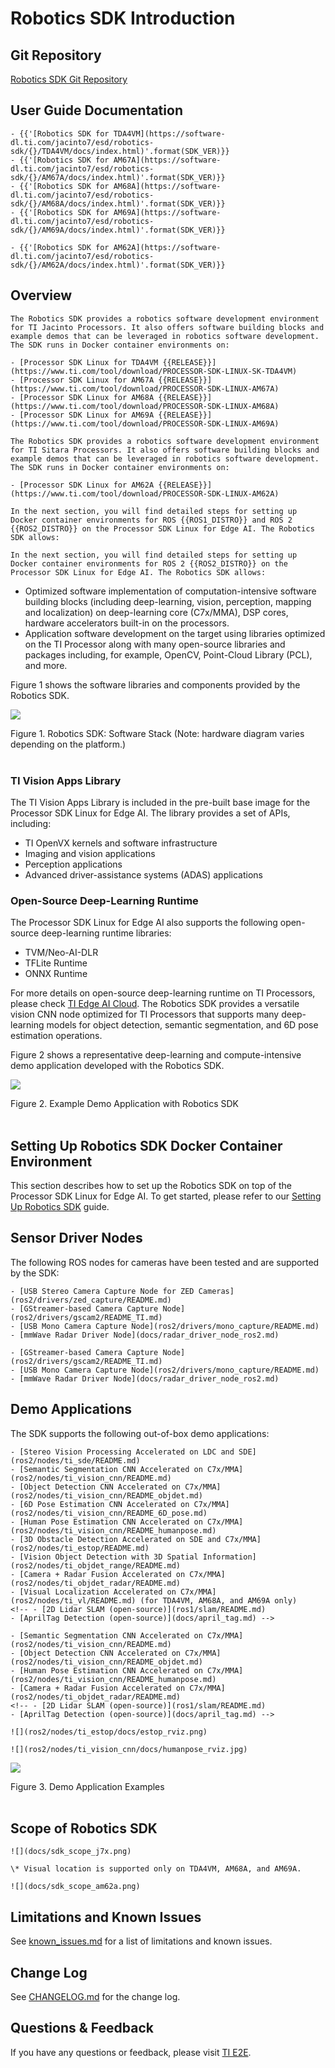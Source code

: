 # Robotics SDK Introduction

## Git Repository

[Robotics SDK Git Repository](https://git.ti.com/cgit/processor-sdk-vision/jacinto_ros_perception/about/)

## User Guide Documentation

```{only} tag_j7x
- {{'[Robotics SDK for TDA4VM](https://software-dl.ti.com/jacinto7/esd/robotics-sdk/{}/TDA4VM/docs/index.html)'.format(SDK_VER)}}
- {{'[Robotics SDK for AM67A](https://software-dl.ti.com/jacinto7/esd/robotics-sdk/{}/AM67A/docs/index.html)'.format(SDK_VER)}}
- {{'[Robotics SDK for AM68A](https://software-dl.ti.com/jacinto7/esd/robotics-sdk/{}/AM68A/docs/index.html)'.format(SDK_VER)}}
- {{'[Robotics SDK for AM69A](https://software-dl.ti.com/jacinto7/esd/robotics-sdk/{}/AM69A/docs/index.html)'.format(SDK_VER)}}
```
```{only} tag_am62a
- {{'[Robotics SDK for AM62A](https://software-dl.ti.com/jacinto7/esd/robotics-sdk/{}/AM62A/docs/index.html)'.format(SDK_VER)}}
```

## Overview

```{only} tag_j7x
The Robotics SDK provides a robotics software development environment for TI Jacinto Processors. It also offers software building blocks and example demos that can be leveraged in robotics software development. The SDK runs in Docker container environments on:

- [Processor SDK Linux for TDA4VM {{RELEASE}}](https://www.ti.com/tool/download/PROCESSOR-SDK-LINUX-SK-TDA4VM)
- [Processor SDK Linux for AM67A {{RELEASE}}](https://www.ti.com/tool/download/PROCESSOR-SDK-LINUX-AM67A)
- [Processor SDK Linux for AM68A {{RELEASE}}](https://www.ti.com/tool/download/PROCESSOR-SDK-LINUX-AM68A)
- [Processor SDK Linux for AM69A {{RELEASE}}](https://www.ti.com/tool/download/PROCESSOR-SDK-LINUX-AM69A)
```

```{only} tag_am62a
The Robotics SDK provides a robotics software development environment for TI Sitara Processors. It also offers software building blocks and example demos that can be leveraged in robotics software development. The SDK runs in Docker container environments on:

- [Processor SDK Linux for AM62A {{RELEASE}}](https://www.ti.com/tool/download/PROCESSOR-SDK-LINUX-AM62A)
```

```{only} tag_ros1n2
In the next section, you will find detailed steps for setting up Docker container environments for ROS {{ROS1_DISTRO}} and ROS 2 {{ROS2_DISTRO}} on the Processor SDK Linux for Edge AI. The Robotics SDK allows:
```
```{only} tag_ros2only
In the next section, you will find detailed steps for setting up Docker container environments for ROS 2 {{ROS2_DISTRO}} on the Processor SDK Linux for Edge AI. The Robotics SDK allows:
```

- Optimized software implementation of computation-intensive software building blocks (including deep-learning, vision, perception, mapping and localization) on deep-learning core (C7x/MMA), DSP cores, hardware accelerators built-in on the processors.
- Application software development on the target using libraries optimized on the TI Processor along with many open-source libraries and packages including, for example, OpenCV, Point-Cloud Library (PCL), and more.

Figure 1 shows the software libraries and components provided by the Robotics SDK.

![](docs/tiovx_ros_sw_stack.png)
 <figcaption>Figure 1. Robotics SDK: Software Stack (Note: hardware diagram varies depending on the platform.) </figcaption>
 <br />

### TI Vision Apps Library

The TI Vision Apps Library is included in the pre-built base image for the Processor SDK Linux for Edge AI. The library provides a set of APIs, including:

- TI OpenVX kernels and software infrastructure
- Imaging and vision applications
- Perception applications
- Advanced driver-assistance systems (ADAS) applications

### Open-Source Deep-Learning Runtime

The Processor SDK Linux for Edge AI also supports the following open-source deep-learning runtime libraries:

- TVM/Neo-AI-DLR
- TFLite Runtime
- ONNX Runtime

For more details on open-source deep-learning runtime on TI Processors, please check [TI Edge AI Cloud](https://dev.ti.com/edgeai/). The Robotics SDK provides a versatile vision CNN node optimized for TI Processors that supports many deep-learning models for object detection, semantic segmentation, and 6D pose estimation operations.

Figure 2 shows a representative deep-learning and compute-intensive demo application developed with the Robotics SDK.

![](docs/tiovx_ros_demo_diagram.svg)
<figcaption>Figure 2. Example Demo Application with Robotics SDK </figcaption>
<br />

## Setting Up Robotics SDK Docker Container Environment

This section describes how to set up the Robotics SDK on top of the Processor SDK Linux for Edge AI. To get started, please refer to our [Setting Up Robotics SDK](docker/README.md) guide.

## Sensor Driver Nodes

The following ROS nodes for cameras have been tested and are supported by the SDK:

```{only} tag_j7x
- [USB Stereo Camera Capture Node for ZED Cameras](ros2/drivers/zed_capture/README.md)
- [GStreamer-based Camera Capture Node](ros2/drivers/gscam2/README_TI.md)
- [USB Mono Camera Capture Node](ros2/drivers/mono_capture/README.md)
- [mmWave Radar Driver Node](docs/radar_driver_node_ros2.md)
```
```{only} tag_am62a
- [GStreamer-based Camera Capture Node](ros2/drivers/gscam2/README_TI.md)
- [USB Mono Camera Capture Node](ros2/drivers/mono_capture/README.md)
- [mmWave Radar Driver Node](docs/radar_driver_node_ros2.md)
```

## Demo Applications

The SDK supports the following out-of-box demo applications:

```{only} tag_j7x
- [Stereo Vision Processing Accelerated on LDC and SDE](ros2/nodes/ti_sde/README.md)
- [Semantic Segmentation CNN Accelerated on C7x/MMA](ros2/nodes/ti_vision_cnn/README.md)
- [Object Detection CNN Accelerated on C7x/MMA](ros2/nodes/ti_vision_cnn/README_objdet.md)
- [6D Pose Estimation CNN Accelerated on C7x/MMA](ros2/nodes/ti_vision_cnn/README_6D_pose.md)
- [Human Pose Estimation CNN Accelerated on C7x/MMA](ros2/nodes/ti_vision_cnn/README_humanpose.md)
- [3D Obstacle Detection Accelerated on SDE and C7x/MMA](ros2/nodes/ti_estop/README.md)
- [Vision Object Detection with 3D Spatial Information](ros2/nodes/ti_objdet_range/README.md)
- [Camera + Radar Fusion Accelerated on C7x/MMA](ros2/nodes/ti_objdet_radar/README.md)
- [Visual Localization Accelerated on C7x/MMA](ros2/nodes/ti_vl/README.md) (for TDA4VM, AM68A, and AM69A only)
<!-- - [2D Lidar SLAM (open-source)](ros1/slam/README.md)
- [AprilTag Detection (open-source)](docs/april_tag.md) -->
```
```{only} tag_am62a
- [Semantic Segmentation CNN Accelerated on C7x/MMA](ros2/nodes/ti_vision_cnn/README.md)
- [Object Detection CNN Accelerated on C7x/MMA](ros2/nodes/ti_vision_cnn/README_objdet.md)
- [Human Pose Estimation CNN Accelerated on C7x/MMA](ros2/nodes/ti_vision_cnn/README_humanpose.md)
- [Camera + Radar Fusion Accelerated on C7x/MMA](ros2/nodes/ti_objdet_radar/README.md)
<!-- - [2D Lidar SLAM (open-source)](ros1/slam/README.md)
- [AprilTag Detection (open-source)](docs/april_tag.md) -->
```

```{only} tag_j7x
![](ros2/nodes/ti_estop/docs/estop_rviz.png)
```
```{only} tag_am62a
![](ros2/nodes/ti_vision_cnn/docs/humanpose_rviz.jpg)
```

![](ros2/nodes/ti_objdet_radar/docs/objdet_radar_rviz.jpg)

<figcaption>Figure 3. Demo Application Examples </figcaption>
<br />

## Scope of Robotics SDK

```{only} tag_j7x
![](docs/sdk_scope_j7x.png)

\* Visual location is supported only on TDA4VM, AM68A, and AM69A.
```
```{only} tag_am62a
![](docs/sdk_scope_am62a.png)
```

## Limitations and Known Issues

See [known_issues.md](docs/known_issues.md) for a list of limitations and known issues.

## Change Log

See [CHANGELOG.md](CHANGELOG.md) for the change log.

## Questions & Feedback

If you have any questions or feedback, please visit [TI E2E](https://e2e.ti.com/support/processors).

